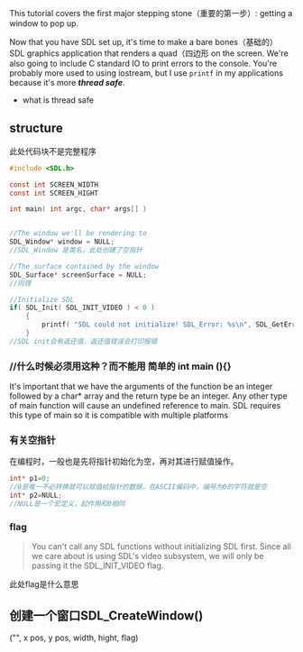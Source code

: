 This tutorial covers the first major stepping stone（重要的第一步）: getting a window to pop up.  
  
Now that you have SDL set up, it's time to make a bare bones（基础的） SDL graphics application that renders a quad（四边形 on the screen.
We're also going to include C standard IO to print errors to the console. You're probably more used to using iostream, but I use `printf` in my applications because it's more ***thread safe***.
- what is thread safe

## structure
此处代码块不是完整程序
```c
#include <SDL.h>

const int SCREEN_WIDTH 
const int SCREEN_HIGHT

int main( int argc, char* args[] )


//The window we'll be rendering to
SDL_Window* window = NULL;
//SDL_Window 是类名，此处创建了空指针

//The surface contained by the window
SDL_Surface* screenSurface = NULL;
//同理

//Initialize SDL
if( SDL_Init( SDL_INIT_VIDEO ) < 0 )
    {
        printf( "SDL could not initialize! SDL_Error: %s\n", SDL_GetError() );
    }
//SDL init会有返还值，返还值错误会打印报错

```

### //什么时候必须用这种？而不能用 简单的 int main (){}
It's important that we have the arguments of the function be an integer followed by a char* array and the return type be an integer. Any other type of main function will cause an undefined reference to main. SDL requires this type of main so it is compatible with multiple platforms
### 有关空指针
在编程时，一般也是先将指针初始化为空，再对其进行赋值操作。
```c
int* p1=0;        
//0是唯一不必转换就可以赋值给指针的数据，在ASCII编码中，编号为0的字符就是空
int* p2=NULL; 
//NULL是一个宏定义，起作用和0相同
```

### flag
>You can't call any SDL functions without initializing SDL first. Since all we care about is using SDL's video subsystem, we will only be passing it the SDL_INIT_VIDEO flag.

此处flag是什么意思

## 创建一个窗口SDL_CreateWindow()
("<name>", x pos, y pos, width, hight, flag)
